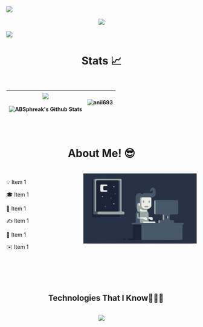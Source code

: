 <!--horizontal divider(gradiant)-->
<img src="https://user-images.githubusercontent.com/73097560/115834477-dbab4500-a447-11eb-908a-139a6edaec5c.gif">

<!--Banner-->
<p align="center">
  <a href="https://github.com/DenverCoder1/readme-typing-svg"><img src="https://readme-typing-svg.herokuapp.com?font=Time+New+Roman&color=cyan&size=25&center=true&vCenter=true&width=600&height=100&lines=Hi,+I'm+Sebastián+Quero..&hearts;++;Full+Stack+Developer;Programmer+Analyst+Student;Love+to+learn+new+stuffs..<3"></a>
</p>

<!--horizontal divider(gradiant)-->
<img src="https://user-images.githubusercontent.com/73097560/115834477-dbab4500-a447-11eb-908a-139a6edaec5c.gif">
<h1 align="center">Stats 📈</h1><br>
<!-- languages -->

|<img  align="center"  src="https://github-readme-stats.anuraghazra1.vercel.app/api/top-langs/?username=s-quero&theme=dark&hide_border=false&no-bg=true&no-frame=true&langs_count=10"/><br><br><img align="center" src="https://github-readme-stats.vercel.app/api?username=s-quero&include_all_commits=true&count_private=true&show_icons=true&line_height=20&title_color=7A7ADB&icon_color=2234AE&text_color=D3D3D3&bg_color=0,000000,130F40" alt="ABSphreak's Github Stats">|<img align="left" src="https://github-readme-streak-stats.herokuapp.com/?user=anii693&theme=dark" alt="anii693" />
| --- | --- |

<br><br>


<h1 align="center">About Me! 😎</h1><br>
<img alt="Night Coding" src="https://raw.githubusercontent.com/AVS1508/AVS1508/master/assets/Night-Coding.gif" align="right"/>
<div>
  <p>💡 Item 1</p>
  <p>🎓 Item 1</p>
  <p>🌱 Item 1</p>
  <p>✍️ Item 1</p>
  <p>💬 Item 1</p>
  <p>✉️ Item 1</p>
</div>

<br><br><br>

<!--h1 without bottom border-->
<div id="user-content-toc">
  <ul align="center">
    <summary><h2 style="display: inline-block">Technologies That I Know👨🏻‍💻</h2></summary>
  </ul>
</div>

<!--tech stack icons-->
<p align="center">
  <a href="https://skillicons.dev">
    <img src="https://skillicons.dev/icons?i=bash,git,github,md,html,css,js,java,php,py,spring,laravel,symfony,express,npm,nodejs,react,mysql,postgresql,mongodb,wordpress,bootstrap,postman,nginx,cloudflare,vscode,visualstudio,sublime,atom,idea,phpstorm,pycharm,notion,obsidian,ubuntu,mint,linux,windows&perline=10"
      />
  </a>
</p>
